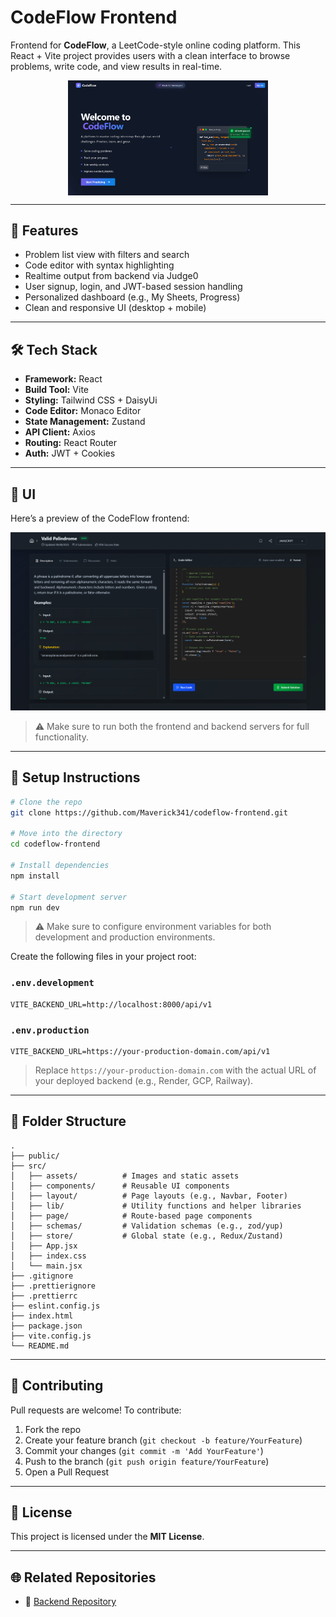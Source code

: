 # CodeFlow Frontend

Frontend for **CodeFlow**, a LeetCode-style online coding platform. This React + Vite project provides users with a clean interface to browse problems, write code, and view results in real-time.


<div align="center">
	<img src="./public/code-flow-landing.png" alt="CodeFlow UI Screenshot" width="320" style="margin: 0 auto; display: block;" />
</div>

---

## 🚀 Features

- Problem list view with filters and search
- Code editor with syntax highlighting
- Realtime output from backend via Judge0
- User signup, login, and JWT-based session handling
- Personalized dashboard (e.g., My Sheets, Progress)
- Clean and responsive UI (desktop + mobile)

---

## 🛠️ Tech Stack

- **Framework:** React
- **Build Tool:** Vite
- **Styling:** Tailwind CSS + DaisyUi
- **Code Editor:** Monaco Editor
- **State Management:** Zustand
- **API Client:** Axios
- **Routing:** React Router
- **Auth:** JWT + Cookies

---

## 📸 UI

Here’s a preview of the CodeFlow frontend:

![CodeFlow UI](./public/code-flow-editor.png)
<!-- Or use an external link: ![CodeFlow UI](https://yourhost.com/codeflow-ui.png) -->

> ⚠️ Make sure to run both the frontend and backend servers for full functionality.

---

## 🔧 Setup Instructions

```bash
# Clone the repo
git clone https://github.com/Maverick341/codeflow-frontend.git

# Move into the directory
cd codeflow-frontend

# Install dependencies
npm install

# Start development server
npm run dev
```

> ⚠️ Make sure to configure environment variables for both development and production environments.

Create the following files in your project root:

### `.env.development`
```env
VITE_BACKEND_URL=http://localhost:8000/api/v1
```

### `.env.production`
```env
VITE_BACKEND_URL=https://your-production-domain.com/api/v1
```

> Replace `https://your-production-domain.com` with the actual URL of your deployed backend (e.g., Render, GCP, Railway).

---

## 🧩 Folder Structure

```
.
├── public/              
├── src/
│   ├── assets/          # Images and static assets
│   ├── components/      # Reusable UI components
│   ├── layout/          # Page layouts (e.g., Navbar, Footer)
│   ├── lib/             # Utility functions and helper libraries
│   ├── page/            # Route-based page components
│   ├── schemas/         # Validation schemas (e.g., zod/yup)
│   ├── store/           # Global state (e.g., Redux/Zustand)
│   ├── App.jsx
│   ├── index.css
│   └── main.jsx
├── .gitignore
├── .prettierignore
├── .prettierrc
├── eslint.config.js
├── index.html
├── package.json
├── vite.config.js
└── README.md
```

---

## 🤝 Contributing

Pull requests are welcome! To contribute:

1. Fork the repo
2. Create your feature branch (`git checkout -b feature/YourFeature`)
3. Commit your changes (`git commit -m 'Add YourFeature'`)
4. Push to the branch (`git push origin feature/YourFeature`)
5. Open a Pull Request

---

## 📄 License

This project is licensed under the **MIT License**.

---

## 🌐 Related Repositories

- 🔗 [Backend Repository](https://github.com/Maverick341/codeflow-backend)
